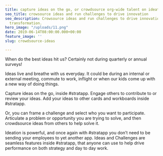 ```yaml
---
title: capture ideas on the go, or crowdsource org-wide talent on ideation challenges
seo_title: crowsource ideas and run challenges to drive innovation
seo_description: Crowsource ideas and run challenges to drive innovation and business
  transformation.
hero_image: "/uploads/11.png"
date: 2019-06-14T08:00:00.000+00:00
feature_image: ''
slug: crowdsource-ideas

---
```

When do the best ideas hit us?  Certainly not during quarterly or annual surveys!

Ideas live and breathe with us everyday.  It could be during an internal or external meeting, commute to work, inflight or when our kids come up with a new way of doing things.

Capture ideas on the go, inside #stratapp.  Engage others to contribute to or review your ideas.  Add your ideas to other cards and workboards inside #stratapp.

Or, you can frame a challenge and select who you want to participate.  Articulate a problem or opportunity you are trying to solve, and then crowdsource ideas from others to help solve it.

Ideation is powerful, and once again with #stratapp you don’t need to be sending your employees to yet another app.  Ideas and Challenges are seamless features inside #stratapp, that anyone can use to help drive performance on both strategy and day to day work.